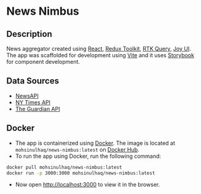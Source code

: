 # News Nimbus

## Description

News aggregator created using [React](https://react.dev), [Redux Toolkit](https://redux-toolkit.js.org), [RTK Query](https://redux-toolkit.js.org/rtk-query/overview), [Joy UI](https://mui.com/joy-ui/getting-started). The app was scaffolded for development using [Vite](https://vitejs.dev) and it uses [Storybook](https://storybook.js.org) for component development.

## Data Sources

- [NewsAPI](https://newsapi.org/docs/endpoints/everything)
- [NY Times API](https://developer.nytimes.com/docs/articlesearch-product/1/routes/articlesearch.json/get)
- [The Guardian API](https://open-platform.theguardian.com/documentation/search)

## Docker

- The app is containerized using [Docker](https://www.docker.com). The image is located at `mohsinulhaq/news-nimbus:latest` on [Docker Hub](https://hub.docker.com/r/mohsinulhaq/news-nimbus).
- To run the app using Docker, run the following command:

```bash
docker pull mohsinulhaq/news-nimbus:latest
docker run -p 3000:3000 mohsinulhaq/news-nimbus:latest
```

- Now open [http://localhost:3000](http://localhost:3000) to view it in the browser.
